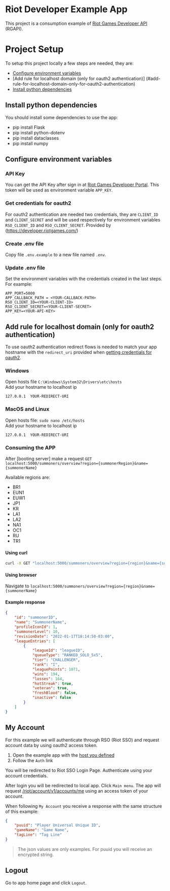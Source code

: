 # Riot Developer Example App
This project is a consumption example of [Riot Games Developer API](https://developer.riotgames.com/apis) (RGAPI).


# Project Setup
To setup this project locally a few steps are needed, they are:
- [Configure environment variables](#configure-environment-variables)
- [Add rule for localhost domain (only for oauth2 authentication)]
(#add-rule-for-localhost-domain-only-for-oauth2-authentication)
- [Install python dependencies](#install-python-dependencies)

## Install python dependencies
You should install some dependencies to use the app: 
- pip install Flask
- pip install python-dotenv
- pip install dataclasses
- pip install numpy

## Configure environment variables
### API Key
You can get the API Key after sign in at [Riot Games Developer Portal](https://developer.riotgames.com/login). This token will be used as environment variable `APP_KEY`.

### Get credentials for oauth2
For oauth2 authentication are needed two credentials, they are `CLIENT_ID` and `CLIENT_SECRET` and will be used respectively for environment variables `RSO_CLIENT_ID` and `RSO_CLIENT_SECRET`. Provided by (https://developer.riotgames.com/)

### Create .env file
Copy file `.env.example` to a new file named `.env`.

### Update .env file
Set the environment variables with the credentials created in the last steps. For example:
```
APP_PORT=5000
APP_CALLBACK_PATH = <YOUR-CALLBACK-PATH>
RSO_CLIENT_ID=<YOUR-CLIENT-ID>
RSO_CLIENT_SECRET=<YOUR-CLIENT-SECRET>
APP_KEY=<YOUR-API-KEY>

```

## Add rule for localhost domain (only for oauth2 authentication)
To use oauth2 authentication redirect flows is needed to match your app hostname with the `redirect_uri` provided when [getting credentials for oauth2](#get-credentials-for-oauth2).

### Windows
Open hosts file `C:\Windows\System32\Drivers\etc\hosts` \
Add your hostname to localhost ip
```
127.0.0.1  YOUR-REDIRECT-URI
```

### MacOS and Linux
Open hosts file: `sudo nano /etc/hosts` \
Add your hostname to localhost ip
```
127.0.0.1  YOUR-REDIRECT-URI
```


### Consuming the APP
After [booting server] make a request `GET localhost:5000/summoners/overview?region={summonerRegion}&name={summonerName}`

Available regions are:
- BR1
- EUN1
- EUW1
- JP1
- KR
- LA1
- LA2
- NA1
- OC1
- RU
- TR1

#### Using curl
```bash
curl -X GET "localhost:5000/summoners/overview?region={region}&name={summonerName}"
```

#### Using browser
Navigate to `localhost:5000/summoners/overview?region={region}&name={summonerName}`

#### Example response
```json
{
    "id": "summonerID",
    "name": "SummonerName",
    "profileIconId": 1,
    "summonerLevel": 10,
    "revisionDate": "2022-01-17T18:14:50-03:00",
    "leagueEntries": [
        {
            "leagueId": "leagueID",
            "queueType": "RANKED_SOLO_5x5",
            "tier": "CHALLENGER",
            "rank": "I",
            "leaguePoints": 1071,
            "wins": 194,
            "losses": 164,
            "hotStreak": true,
            "veteran": true,
            "freshBlood": false,
            "inactive": false
        }
    ]
}
```


## My Account
For this example we will authenticate through RSO (Riot SSO) and request account data by using oauth2 access token.

1. Open the example app with the [host you defined](#add-rule-for-localhost-domain-only-for-oauth2-authentication)
2. Follow the `Auth` link

You will be redirected to Riot SSO Login Page. Authenticate using your account credentials.

After login you will be redirected to local app. Click `Main menu`. The app will request [/riot/account/v1/accounts/me](https://developer.riotgames.com/apis#account-v1/GET_getByAccessToken) using an access token of your account.

When following `My Account` you receive a response with the same structure of this example:

```json
{
    "puuid": "Player Universal Unique ID",
    "gameName": "Game Name",
    "tagLine": "Tag Line"
}
```
> The json values are only examples. For puuid you will receive an encrypted string.

## Logout
Go to app home page and click `Logout`.

